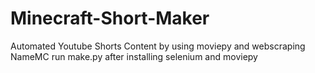 # Minecraft-Short-Maker
Automated Youtube Shorts Content by using moviepy and webscraping NameMC
run make.py after installing selenium and moviepy
